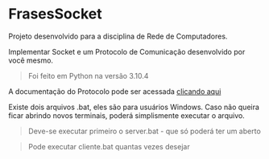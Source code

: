 # FrasesSocket

Projeto desenvolvido para a disciplina de Rede de Computadores.

Implementar Socket e um Protocolo de Comunicação desenvolvido por você mesmo.

>Foi feito em Python na versão 3.10.4


A documentação do Protocolo pode ser acessada [clicando aqui](https://docs.google.com/document/d/1QZykIyZQsbNP39wQJSB7Se5PfQrCul0deqCUwJkVpdo/edit?usp=share_link)


Existe dois arquivos .bat, eles são para usuários Windows. Caso não queira ficar abrindo novos terminais, poderá simplismente executar o arquivo.
>Deve-se executar primeiro o server.bat - que só poderá ter um aberto

>Pode executar cliente.bat quantas vezes desejar
